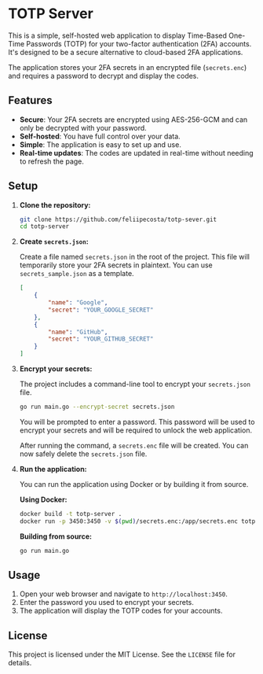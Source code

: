 # TOTP Server

This is a simple, self-hosted web application to display Time-Based One-Time Passwords (TOTP) for your two-factor authentication (2FA) accounts. It's designed to be a secure alternative to cloud-based 2FA applications.

The application stores your 2FA secrets in an encrypted file (`secrets.enc`) and requires a password to decrypt and display the codes.

## Features

-   **Secure**: Your 2FA secrets are encrypted using AES-256-GCM and can only be decrypted with your password.
-   **Self-hosted**: You have full control over your data.
-   **Simple**: The application is easy to set up and use.
-   **Real-time updates**: The codes are updated in real-time without needing to refresh the page.

## Setup

1.  **Clone the repository:**

    ```bash
    git clone https://github.com/feliipecosta/totp-sever.git
    cd totp-server
    ```

2.  **Create `secrets.json`:**

    Create a file named `secrets.json` in the root of the project. This file will temporarily store your 2FA secrets in plaintext. You can use `secrets_sample.json` as a template.

    ```json
    [
        {
            "name": "Google",
            "secret": "YOUR_GOOGLE_SECRET"
        },
        {
            "name": "GitHub",
            "secret": "YOUR_GITHUB_SECRET"
        }
    ]
    ```

3.  **Encrypt your secrets:**

    The project includes a command-line tool to encrypt your `secrets.json` file.

    ```bash
    go run main.go --encrypt-secret secrets.json
    ```

    You will be prompted to enter a password. This password will be used to encrypt your secrets and will be required to unlock the web application.

    After running the command, a `secrets.enc` file will be created. You can now safely delete the `secrets.json` file.

4.  **Run the application:**

    You can run the application using Docker or by building it from source.

    **Using Docker:**

    ```bash
    docker build -t totp-server .
    docker run -p 3450:3450 -v $(pwd)/secrets.enc:/app/secrets.enc totp-server
    ```

    **Building from source:**

    ```bash
    go run main.go
    ```

## Usage

1.  Open your web browser and navigate to `http://localhost:3450`.
2.  Enter the password you used to encrypt your secrets.
3.  The application will display the TOTP codes for your accounts.

## License

This project is licensed under the MIT License. See the `LICENSE` file for details.
